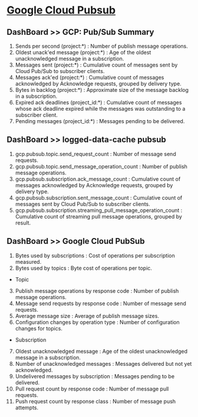 # [Google Cloud Pubsub](https://docs.datadoghq.com/integrations/google_cloud_pubsub/#data-collected)

## DashBoard >> GCP: Pub/Sub Summary
1. Sends per second (project:*) : Number of publish message operations.
2. Oldest unack'ed message (project:*) : Age of the oldest unacknowledged message in a subscription.
3. Messages sent (project:*) : Cumulative count of messages sent by Cloud Pub/Sub to subscriber clients.
4. Messages ack'ed (project:*) : Cumulative count of messages acknowledged by Acknowledge requests, grouped by delivery type.
5. Bytes in backlog (project:*) : Approximate size of the message backlog in a subscription.
6. Expired ack deadlines (project_id:*) : Cumulative count of messages whose ack deadline expired while the messages was outstanding to a subscriber client.
7. Pending messages (project_id:*) : Messages pending to be delivered.

## DashBoard >> logged-data-cache pubsub
1. gcp.pubsub.topic.send_request_count : Number of message send requests.
2. gcp.pubsub.topic.send_message_operation_count : Number of publish message operations.
3. gcp.pubsub.subscription.ack_message_count : Cumulative count of messages acknowledged by Acknowledge requests, grouped by delivery type.
4. gcp.pubsub.subscription.sent_message_count : Cumulative count of messages sent by Cloud Pub/Sub to subscriber clients.
5. gcp.pubsub.subscription.streaming_pull_message_operation_count : Cumulative count of streaming pull message operations, grouped by result.

## DashBoard >> Google Cloud PubSub
1. Bytes used by subscriptions : Cost of operations per subscription measured.
2. Bytes used by topics : Byte cost of operations per topic.
- Topic
3. Publish message operations by response code : Number of publish message operations.
4. Message send requests by response code : Number of message send requests.
5. Average message size : Average of publish message sizes.
6. Configuration changes by operation type : Number of configuration changes for topics.
- Subscription
7. Oldest unacknowledged message : Age of the oldest unacknowledged message in a subscription.
8. Number of unacknowledged messages : Messages delivered but not yet acknowledged.
9. Undelivered messages by subscription : Messages pending to be delivered.
10. Pull request count by response code : Number of message pull requests.
11. Push request count by response class : Number of message push attempts.
